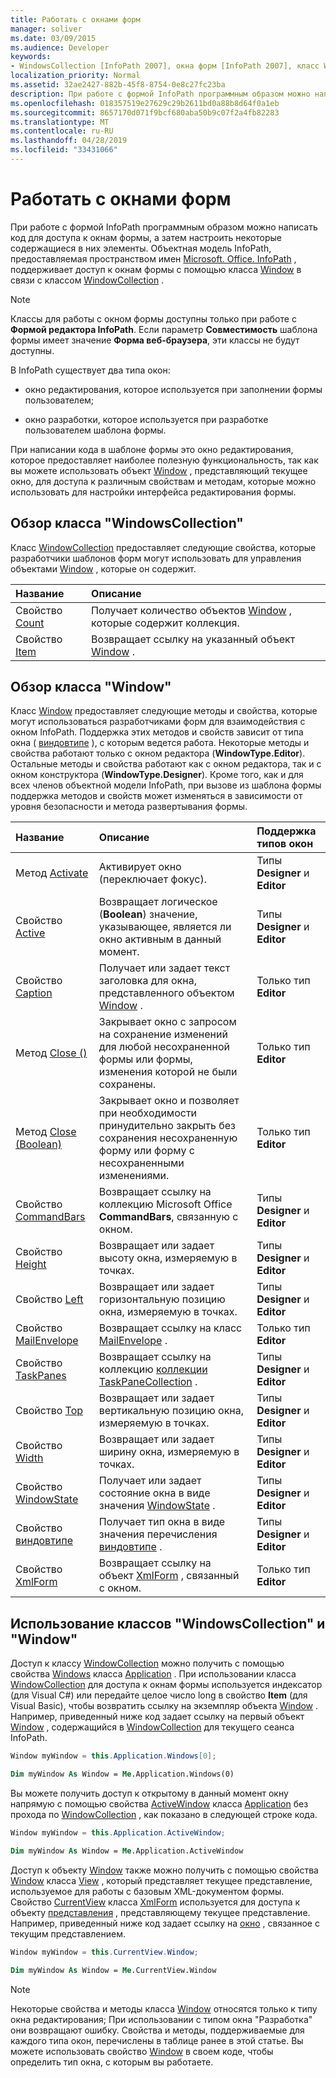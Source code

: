 ```yaml
---
title: Работать с окнами форм
manager: soliver
ms.date: 03/09/2015
ms.audience: Developer
keywords:
- WindowsCollection [InfoPath 2007], окна форм [InfoPath 2007], класс Window [InfoPath 2007]
localization_priority: Normal
ms.assetid: 32ae2427-882b-45f8-8754-0e8c27fc23ba
description: При работе с формой InfoPath программным образом можно написать код для доступа к окнам формы, а затем настроить некоторые содержащиеся в них элементы. Объектная модель InfoPath, предоставляемая пространством имен Microsoft. Office. InfoPath, поддерживает доступ к окнам формы с помощью класса Window в связи с классом WindowCollection.
ms.openlocfilehash: 018357519e27629c29b2611bd0a88b8d64f0a1eb
ms.sourcegitcommit: 8657170d071f9bcf680aba50b9c07f2a4fb82283
ms.translationtype: MT
ms.contentlocale: ru-RU
ms.lasthandoff: 04/28/2019
ms.locfileid: "33431066"
---
```

# <a name="work-with-form-windows"></a>Работать с окнами форм

При работе с формой InfoPath программным образом можно написать код для доступа к окнам формы, а затем настроить некоторые содержащиеся в них элементы. Объектная модель InfoPath, предоставляемая пространством имен [Microsoft. Office. InfoPath](https://msdn.microsoft.com/library/Microsoft.Office.InfoPath.aspx) , поддерживает доступ к окнам формы с помощью класса [Window](https://msdn.microsoft.com/library/Microsoft.Office.InfoPath.Window.aspx) в связи с классом [WindowCollection](https://msdn.microsoft.com/library/Microsoft.Office.InfoPath.WindowCollection.aspx) . 
  
> [!NOTE]
> Классы для работы с окном формы доступны только при работе с **Формой редактора InfoPath**. Если параметр **Совместимость** шаблона формы имеет значение **Форма веб-браузера**, эти классы не будут доступны. 
  
В InfoPath существует два типа окон: 
  
- окно редактирования, которое используется при заполнении формы пользователем;
    
- окно разработки, которое используется при разработке пользователем шаблона формы.
    
При написании кода в шаблоне формы это окно редактирования, которое предоставляет наиболее полезную функциональность, так как вы можете использовать объект [Window](https://msdn.microsoft.com/library/Microsoft.Office.InfoPath.Window.aspx) , представляющий текущее окно, для доступа к различным свойствам и методам, которые можно использовать для настройки интерфейса редактирования формы. 
  
## <a name="overview-of-the-windowscollection-class"></a>Обзор класса "WindowsCollection"

Класс [WindowCollection](https://msdn.microsoft.com/library/Microsoft.Office.InfoPath.WindowCollection.aspx) предоставляет следующие свойства, которые разработчики шаблонов форм могут использовать для управления объектами [Window](https://msdn.microsoft.com/library/Microsoft.Office.InfoPath.Window.aspx) , которые он содержит. 
  
|**Название**|**Описание**|
|:-----|:-----|
|Свойство [Count](https://msdn.microsoft.com/library/Microsoft.Office.InfoPath.WindowCollection.Count.aspx)  <br/> |Получает количество объектов [Window](https://msdn.microsoft.com/library/Microsoft.Office.InfoPath.Window.aspx) , которые содержит коллекция.  <br/> |
|Свойство [Item](https://msdn.microsoft.com/library/Microsoft.Office.InfoPath.WindowCollection.Item.aspx)  <br/> |Возвращает ссылку на указанный объект [Window](https://msdn.microsoft.com/library/Microsoft.Office.InfoPath.Window.aspx) .  <br/> |
   
## <a name="overview-of-the-window-class"></a>Обзор класса "Window"

Класс [Window](https://msdn.microsoft.com/library/Microsoft.Office.InfoPath.Window.aspx) предоставляет следующие методы и свойства, которые могут использоваться разработчиками форм для взаимодействия с окном InfoPath. Поддержка этих методов и свойств зависит от типа окна ( [виндовтипе](https://msdn.microsoft.com/library/Microsoft.Office.InfoPath.WindowType.aspx) ), с которым ведется работа. Некоторые методы и свойства работают только с окном редактора (**WindowType.Editor**). Остальные методы и свойства работают как с окном редактора, так и с окном конструктора (**WindowType.Designer**). Кроме того, как и для всех членов объектной модели InfoPath, при вызове из шаблона формы поддержка методов и свойств может изменяться в зависимости от уровня безопасности и метода развертывания формы.
  
|**Название**|**Описание**|**Поддержка типов окон**|
|:-----|:-----|:-----|
|Метод [Activate](https://msdn.microsoft.com/library/Microsoft.Office.InfoPath.Window.Activate.aspx)  <br/> |Активирует окно (переключает фокус).  <br/> |Типы **Designer** и **Editor**  <br/> |
|Свойство [Active](https://msdn.microsoft.com/library/Microsoft.Office.InfoPath.Window.Active.aspx)  <br/> |Возвращает логическое (**Boolean**) значение, указывающее, является ли окно активным в данный момент.  <br/> |Типы **Designer** и **Editor**  <br/> |
|Свойство [Caption](https://msdn.microsoft.com/library/Microsoft.Office.InfoPath.Window.Caption.aspx)  <br/> |Получает или задает текст заголовка для окна, представленного объектом [Window](https://msdn.microsoft.com/library/Microsoft.Office.InfoPath.Window.aspx) .  <br/> |Только тип **Editor**  <br/> |
|Метод [Close ()](https://msdn.microsoft.com/library/Microsoft.Office.InfoPath.Window.Close.aspx)  <br/> |Закрывает окно с запросом на сохранение изменений для любой несохраненной формы или формы, изменения которой не были сохранены.  <br/> |Только тип **Editor**  <br/> |
|Метод [Close (Boolean)](https://msdn.microsoft.com/library/Microsoft.Office.InfoPath.Window.Close.aspx)  <br/> |Закрывает окно и позволяет при необходимости принудительно закрыть без сохранения несохраненную форму или форму с несохраненными изменениями.  <br/> |Только тип **Editor**  <br/> |
|Свойство [CommandBars](https://msdn.microsoft.com/library/Microsoft.Office.InfoPath.Window.CommandBars.aspx)  <br/> |Возвращает ссылку на коллекцию Microsoft Office **CommandBars**, связанную с окном.  <br/> |Типы **Designer** и **Editor**  <br/> |
|Свойство [Height](https://msdn.microsoft.com/library/Microsoft.Office.InfoPath.Window.Height.aspx)  <br/> |Возвращает или задает высоту окна, измеряемую в точках.  <br/> |Типы **Designer** и **Editor**  <br/> |
|Свойство [Left](https://msdn.microsoft.com/library/Microsoft.Office.InfoPath.Window.Left.aspx)  <br/> |Возвращает или задает горизонтальную позицию окна, измеряемую в точках.  <br/> |Типы **Designer** и **Editor**  <br/> |
|Свойство [MailEnvelope](https://msdn.microsoft.com/library/Microsoft.Office.InfoPath.Window.MailEnvelope.aspx)  <br/> |Возвращает ссылку на класс [MailEnvelope](https://msdn.microsoft.com/library/Microsoft.Office.InfoPath.MailEnvelope.aspx) .  <br/> |Только тип **Editor**  <br/> |
|Свойство [TaskPanes](https://msdn.microsoft.com/library/Microsoft.Office.InfoPath.Window.TaskPanes.aspx)  <br/> |Возвращает ссылку на коллекцию [коллекции TaskPaneCollection](https://msdn.microsoft.com/library/Microsoft.Office.InfoPath.TaskPaneCollection.aspx) .  <br/> |Типы **Designer** и **Editor**  <br/> |
|Свойство [Top](https://msdn.microsoft.com/library/Microsoft.Office.InfoPath.Window.Top.aspx)  <br/> |Возвращает или задает вертикальную позицию окна, измеряемую в точках.  <br/> |Типы **Designer** и **Editor**  <br/> |
|Свойство [Width](https://msdn.microsoft.com/library/Microsoft.Office.InfoPath.Window.Width.aspx)  <br/> |Возвращает или задает ширину окна, измеряемую в точках.  <br/> |Типы **Designer** и **Editor**  <br/> |
|Свойство [WindowState](https://msdn.microsoft.com/library/Microsoft.Office.InfoPath.Window.WindowState.aspx)  <br/> |Получает или задает состояние окна в виде значения [WindowState](https://msdn.microsoft.com/library/Microsoft.Office.InfoPath.WindowState.aspx) .  <br/> |Типы **Designer** и **Editor**  <br/> |
|Свойство [виндовтипе](https://msdn.microsoft.com/library/Microsoft.Office.InfoPath.Window.WindowType.aspx)  <br/> |Получает тип окна в виде значения перечисления [виндовтипе](https://msdn.microsoft.com/library/Microsoft.Office.InfoPath.WindowType.aspx) .  <br/> |Типы **Designer** и **Editor**  <br/> |
|Свойство [XmlForm](https://msdn.microsoft.com/library/Microsoft.Office.InfoPath.Window.XmlForm.aspx)  <br/> |Возвращает ссылку на объект [XmlForm](https://msdn.microsoft.com/library/Microsoft.Office.InfoPath.XmlForm.aspx) , связанный с окном.  <br/> |Только тип **Editor**  <br/> |
   
## <a name="using-the-windowscollection-and-window-classes"></a>Использование классов "WindowsCollection" и "Window"

Доступ к классу [WindowCollection](https://msdn.microsoft.com/library/Microsoft.Office.InfoPath.WindowCollection.aspx) можно получить с помощью свойства [Windows](https://msdn.microsoft.com/library/Microsoft.Office.InfoPath.Application.Windows.aspx) класса [Application](https://msdn.microsoft.com/library/Microsoft.Office.InfoPath.Application.aspx) . При использовании класса [WindowCollection](https://msdn.microsoft.com/library/Microsoft.Office.InfoPath.WindowCollection.aspx) для доступа к окнам формы используется индексатор (для Visual C#) или передайте целое число long в свойство **Item** (для Visual Basic), чтобы возвратить ссылку на экземпляр объекта [Window](https://msdn.microsoft.com/library/Microsoft.Office.InfoPath.Window.aspx) . Например, приведенный ниже код задает ссылку на первый объект [Window](https://msdn.microsoft.com/library/Microsoft.Office.InfoPath.Window.aspx) , содержащийся в [WindowCollection](https://msdn.microsoft.com/library/Microsoft.Office.InfoPath.WindowCollection.aspx) для текущего сеанса InfoPath. 
  
```cs
Window myWindow = this.Application.Windows[0];
```

```vb
Dim myWindow As Window = Me.Application.Windows(0)
```

Вы можете получить доступ к открытому в данный момент окну напрямую с помощью свойства [ActiveWindow](https://msdn.microsoft.com/library/Microsoft.Office.InfoPath.Application.ActiveWindow.aspx) класса [Application](https://msdn.microsoft.com/library/Microsoft.Office.InfoPath.Application.aspx) без прохода по [WindowCollection](https://msdn.microsoft.com/library/Microsoft.Office.InfoPath.WindowCollection.aspx) , как показано в следующей строке кода. 
  
```cs
Window myWindow = this.Application.ActiveWindow;
```

```vb
Dim myWindow As Window = Me.Application.ActiveWindow
```

Доступ к объекту [Window](https://msdn.microsoft.com/library/Microsoft.Office.InfoPath.Window.aspx) также можно получить с помощью свойства [Window](https://msdn.microsoft.com/library/Microsoft.Office.InfoPath.View.Window.aspx) класса [View](https://msdn.microsoft.com/library/Microsoft.Office.InfoPath.View.aspx) , который представляет текущее представление, используемое для работы с базовым XML-документом формы. Свойство [CurrentView](https://msdn.microsoft.com/library/Microsoft.Office.InfoPath.XmlForm.CurrentView.aspx) класса [XmlForm](https://msdn.microsoft.com/library/Microsoft.Office.InfoPath.XmlForm.aspx) используется для доступа к объекту [представления](https://msdn.microsoft.com/library/Microsoft.Office.InfoPath.View.aspx) , представляющему текущее представление. Например, приведенный ниже код задает ссылку на [окно](https://msdn.microsoft.com/library/Microsoft.Office.InfoPath.Window.aspx) , связанное с текущим представлением. 
  
```cs
Window myWindow = this.CurrentView.Window;
```

```vb
Dim myWindow As Window = Me.CurrentView.Window
```

> [!NOTE]
> Некоторые свойства и методы класса [Window](https://msdn.microsoft.com/library/Microsoft.Office.InfoPath.Window.aspx) относятся только к типу окна редактирования; При использовании с типом окна "Разработка" они возвращают ошибку. Свойства и методы, поддерживаемые для каждого типа окон, перечислены в таблице ранее в этой статье. Вы можете использовать свойство [Window](https://msdn.microsoft.com/library/Microsoft.Office.InfoPath.Window.aspx) в своем коде, чтобы определить тип окна, с которым вы работаете. 
  

